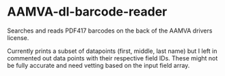 # AAMVA-dl-barcode-reader
Searches and reads PDF417 barcodes on the back of the AAMVA drivers license.

Currently prints a subset of datapoints (first, middle, last name) but I left in commented out data points with their respective field IDs.  These might not be fully accurate and need vetting based on the input field array.
